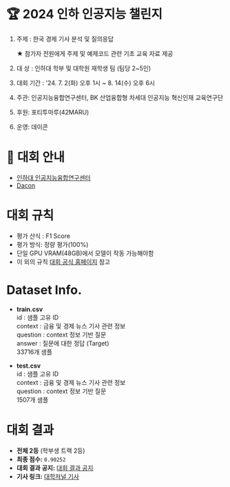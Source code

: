 # 🏆 2024 인하 인공지능 챌린지

1. 주제 : 한국 경제 기사 분석 및 질의응답
    
    ★ 참가자 전원에게 주제 및 예제코드 관련 기초 교육 자료 제공
    
2. 대 상 : 인하대 학부 및 대학원 재학생 팀 (팀당 2~5인)
3. 대회 기간 : '24. 7. 2(화) 오후 1시 ~ 8. 14(수) 오후 6시
4. 주관: 인공지능융합연구센터, BK 산업융합형 차세대 인공지능 혁신인재 교육연구단
5. 후원: 포티투마루(42MARU)
6. 운영: 데이콘

# 📢 대회 안내
- [인하대 인공지능융합연구센터](https://aix.inha.ac.kr/?page_id=1282&vid=81)
- [Dacon](https://dacon.io/competitions/official/236291/overview/description)

# 대회 규칙

- 평가 산식 : F1 Score
- 평가 방식: 정량 평가(100%)
- 단일 GPU VRAM(48GB)에서 모델이 작동 가능해야함
- 이 외의 규칙 [대회 공식 홈페이지](https://dacon.io/competitions/official/236291/overview/rules) 참고

# Dataset Info.

- **train.csv**  
    id : 샘플 고유 ID  
    context : 금융 및 경제 뉴스 기사 관련 정보  
    question : context 정보 기반 질문  
    answer : 질문에 대한 정답 (Target)  
    33716개 샘플
    
- **test.csv**  
    id : 샘플 고유 ID  
    context : 금융 및 경제 뉴스 기사 관련 정보  
    question : context 정보 기반 질문  
    1507개 샘플

# 대회 결과

- **전체 2등** (학부생 트랙 2등)
- **최종 점수:** `0.90252`
- **대회 결과 공지:** [대회 결과 공지](https://aix.inha.ac.kr/?page_id=3841&vid=30)
- **기사 링크:** [대학저널 기사](https://dhnews.co.kr/news/view/1065575539326139)


